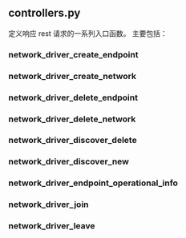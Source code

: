 ## controllers.py
定义响应 rest 请求的一系列入口函数。
主要包括：


### network_driver_create_endpoint
### network_driver_create_network
### network_driver_delete_endpoint
### network_driver_delete_network
### network_driver_discover_delete
### network_driver_discover_new
### network_driver_endpoint_operational_info
### network_driver_join
### network_driver_leave